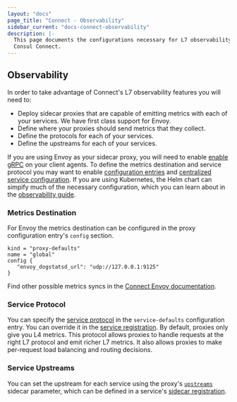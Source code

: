 ```yaml
---
layout: "docs"
page_title: "Connect - Observability"
sidebar_current: "docs-connect-observability"
description: |-
  This page documents the configurations necessary for L7 observability using
  Consul Connect.
---
```


## Observability

In order to take advantage of Connect's L7 observability features you will need
to:

- Deploy sidecar proxies that are capable of emitting metrics with each of your
  services. We have first class support for Envoy.
- Define where your proxies should send metrics that they collect.
- Define the protocols for each of your services.
- Define the upstreams for each of your services.

If you are using Envoy as your sidecar proxy, you will need to enable [enable
gRPC](/docs/agent/options.html#grpc_port) on your client agents. To define the
metrics destination and service protocol you may want to enable [configuration
entries](/docs/agent/options.html#config_entries) and [centralized service
configuration](/docs/agent/options.html#enable_central_service_config). If you
are using Kubernetes, the Helm chart can simpify much of the necessary
configuration, which you can learn about in the [observability
guide](https://learn.hashicorp.com/consul/getting-started-k8s/l7-observability-k8s).

### Metrics Destination

For Envoy the metrics destination can be configured in the proxy configuration
entry's `config` section.

```
kind = "proxy-defaults"
name = "global"
config {
   "envoy_dogstatsd_url": "udp://127.0.0.1:9125"
}
```

Find other possible metrics syncs in the [Connect Envoy documentation](/docs/connect/proxies/envoy.html#bootstrap-configuration).

### Service Protocol

You can specify the [service protocol](/docs/agent/config_entries.html#protocol)
in the `service-defaults` configuration entry. You can override it in the
[service registration](/docs/agent/services.html). By default, proxies only give
you L4 metrics. This protocol allows proxies to handle requests at the right L7
protocol and emit richer L7 metrics. It also allows proxies to make per-request
load balancing and routing decisions.

### Service Upstreams

You can set the upstream for each service using the proxy's
[`upstreams`](/docs/connect/registration/service-registration.html#upstreams)
sidecar parameter, which can be defined in a service's [sidecar
registration](/docs/connect/registration/sidecar-service.html).
